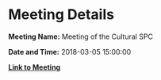 # Meeting Details

**Meeting Name:** Meeting of the Cultural SPC

**Date and Time:** 2018-03-05 15:00:00

**[Link to Meeting](https://www.limerick.ie/council/whats-on/meeting-cultural-spc-1)**
